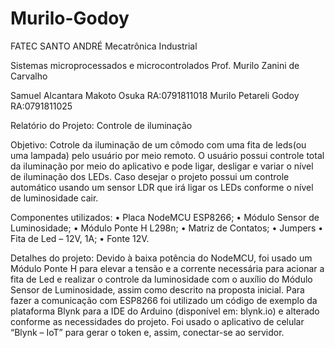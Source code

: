 # Murilo-Godoy
FATEC SANTO ANDRÉ
Mecatrônica Industrial

 Sistemas microprocessados e microcontrolados
Prof. Murilo Zanini de Carvalho

Samuel Alcantara Makoto Osuka         RA:0791811018
Murilo Petareli Godoy                 RA:0791811025


Relatório do Projeto: Controle de iluminação

Objetivo:
  Cotrole da iluminação de um cômodo com uma fita de leds(ou uma lampada) pelo usuário por meio remoto. O usuário possui controle total da iluminação por meio do aplicativo e pode ligar, desligar e variar o nível de iluminação dos LEDs. Caso desejar o projeto possui um controle automático usando um sensor LDR que irá ligar os LEDs conforme o nível de luminosidade cair.

Componentes utilizados:
•	Placa NodeMCU ESP8266;
•	Módulo Sensor de Luminosidade;
•	Módulo Ponte H L298n;
•	Matriz de Contatos;
•	Jumpers 
•	Fita de Led – 12V, 1A;
•	Fonte 12V.

Detalhes do projeto: 
Devido à baixa potência do NodeMCU, foi usado um Módulo Ponte H para elevar a tensão e a corrente necessária para acionar a fita de Led e realizar o controle da luminosidade com o auxílio do Módulo Sensor de Luminosidade, assim como descrito na proposta inicial.
Para fazer a comunicação com ESP8266 foi utilizado um código de exemplo da plataforma Blynk para a IDE do Arduino (disponível em: blynk.io) e alterado conforme as necessidades do projeto. 
Foi usado o aplicativo de celular “Blynk – IoT” para gerar o token e, assim, conectar-se ao servidor.

